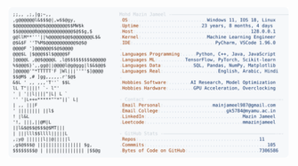 <picture>
  <source srcset="https://raw.githubusercontent.com/mmazinjameel/mmazinjameel/main/dark_mode.svg?v=1752048906" media="(prefers-color-scheme: dark)">
  <img src="https://raw.githubusercontent.com/mmazinjameel/mmazinjameel/main/light_mode.svg?v=1752048906">
</picture>

